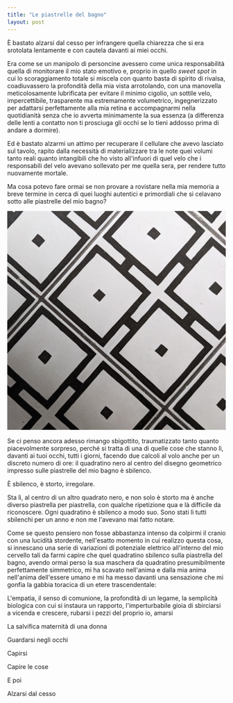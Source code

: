 ```yaml
---
title: "Le piastrelle del bagno"
layout: post
---
```


È bastato alzarsi dal cesso per infrangere quella chiarezza che si era srotolata lentamente e con cautela davanti ai miei occhi.  

Era come se un manipolo di personcine avessero come unica responsabilità quella di monitorare il mio stato emotivo e, proprio in quello *sweet spot* in cui lo scoraggiamento totale si miscela con quanto basta di spirito di rivalsa, coadiuvassero la profondità della mia vista arrotolando, con una manovella meticolosamente lubrificata per evitare il minimo cigolio, un sottile velo, impercettibile, trasparente ma estremamente volumetrico, ingegnerizzato per adattarsi perfettamente alla mia retina e accompagnarmi nella quotidianità senza che io avverta minimamente la sua essenza (a differenza delle lenti a contatto non ti prosciuga gli occhi se lo tieni addosso prima di andare a dormire).

Ed è bastato alzarmi un attimo per recuperare il cellulare che avevo lasciato sul tavolo, rapito dalla necessità di materializzare tra le note quei volumi tanto reali quanto intangibili che ho visto all'infuori di quel velo che i responsabili del velo avevano sollevato per me quella sera, per rendere tutto nuovamente mortale.

Ma cosa potevo fare ormai se non provare a rovistare nella mia memoria a breve termine in cerca di quei luoghi autentici e primordiali che si celavano sotto alle piastrelle del mio bagno?

![](/assets/images/le-piastrelle-del-bagno.png)

Se ci penso ancora adesso rimango sbigottito, traumatizzato tanto quanto piacevolmente sorpreso, perché si tratta di una di quelle cose che stanno lì, davanti ai tuoi occhi, tutti i giorni, facendo due calcoli al volo anche per un discreto numero di ore: il quadratino nero al centro del disegno geometrico impresso sulle piastrelle del mio bagno è sbilenco.

È sbilenco, è storto, irregolare.

Sta lì, al centro di un altro quadrato nero, e non solo è storto ma è anche diverso piastrella per piastrella, con qualche ripetizione qua e là difficile da riconoscere. Ogni quadratino è sbilenco a modo suo. Sono stati lì tutti sbilenchi per un anno e non me l'avevano mai fatto notare.

Come se questo pensiero non fosse abbastanza intenso da colpirmi il cranio con una lucidità stordente, nell'esatto momento in cui realizzo questa cosa, si innescano una serie di variazioni di potenziale elettrico all'interno del mio cervello tali da farmi capire che quel quadratino sbilenco sulla piastrella del bagno, avendo ormai perso la sua maschera da quadratino presumibilmente perfettamente simmetrico, mi ha scavato nell'anima e dalla mia anima nell'anima dell'essere umano e mi ha messo davanti una sensazione che mi gonfia la gabbia toracica di un etere trascendentale:

L'empatia, il senso di comunione, la profondità di un legame, la semplicità biologica con cui si instaura un rapporto, l'imperturbabile gioia di sbirciarsi a vicenda e crescere, rubarsi i pezzi del proprio io, amarsi

La salvifica maternità di una donna

Guardarsi negli occhi

Capirsi

Capire le cose

E poi

Alzarsi dal cesso